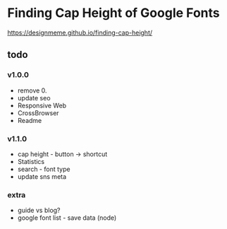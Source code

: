 # Finding Cap Height of Google Fonts

https://designmeme.github.io/finding-cap-height/

## todo

### v1.0.0
- remove 0.
- update seo
- Responsive Web
- CrossBrowser
- Readme

### v1.1.0
- cap height - button -> shortcut
- Statistics
- search - font type
- update sns meta

### extra
- guide vs blog?
- google font list - save data (node)
